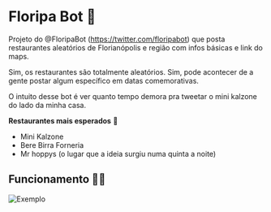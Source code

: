 # Floripa Bot 🤖

Projeto do @FloripaBot (https://twitter.com/floripabot) que posta restaurantes aleatórios de Florianópolis e região com infos básicas e link do maps.

Sim, os restaurantes são totalmente aleatórios. Sim, pode acontecer de a gente postar algum específico em datas comemorativas.

O intuito desse bot é ver quanto tempo demora pra tweetar o mini kalzone do lado da minha casa.

**Restaurantes mais esperados** 🍕
- Mini Kalzone
- Bere Birra Forneria
- Mr hoppys (o lugar que a ideia surgiu numa quinta a noite)

## Funcionamento 👨‍💻

![Exemplo](https://freeimage.host/i/HxSIoSj)

